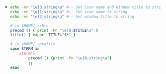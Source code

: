 - ``` zsh
  echo -en "\e]0;string\a" #-- Set icon name and window title to string
  echo -en "\e]1;string\a" #-- Set icon name to string
  echo -en "\e]2;string\a" #-- Set window title to string
  
  # in $HOME/.zshrc
  precmd () { print -Pn "\e]0;$TITLE\a" }
  title() { export TITLE="$*" }
  
  # in $HOME/.zprofile
  case $TERM in
      xterm*)
          precmd () {print -Pn "\e]0;string\a"}
          ;;
  esac
  ```